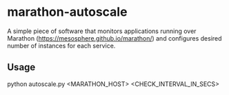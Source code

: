 # marathon-autoscale
A simple piece of software that monitors applications running over Marathon (https://mesosphere.github.io/marathon/) and configures desired number of instances for each service.

## Usage

  python autoscale.py <MARATHON_HOST> <CHECK_INTERVAL_IN_SECS>
